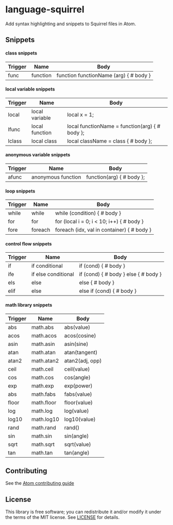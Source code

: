 # language-squirrel

Add syntax highlighting and snippets to Squirrel files in Atom.

## Snippets

#### class snippets

| Trigger       | Name                     | Body                 |
| ------------- |--------------------------| ---------------------|
| func          | function                 | function functionName (arg) { # body }|

#### local variable snippets
| Trigger       | Name                     | Body                 |
| ------------- |--------------------------| ---------------------|
| local         | local variable           | local x = 1;         |
| lfunc         | local function           | local functionName = function(arg) { # body };|
| lclass        | local class              | local className = class { # body };           |

#### anonymous variable snippets
| Trigger       | Name                     | Body                 |
| ------------- |--------------------------| ---------------------|
| afunc         | anonymous function       | function(arg) { # body };|

#### loop snippets
| Trigger       | Name                     | Body                 |
| ------------- |--------------------------| ---------------------|
| while         | while                    | while (condition) { # body }|
| for           | for                      | for (local i = 0; i < 10; i++) { # body }|
| fore          | foreach                  | foreach (idx, val in container) { # body }|

#### control flow snippets
| Trigger       | Name                     | Body                 |
| ------------- |--------------------------| ---------------------|
| if            | if conditional           | if (cond) { # body } |
| ife           | if else conditional      | if (cond) { # body } else { # body }|
| els           | else                     | else { # body }      |
| elif          | else                     | else if (cond) { # body }|

#### math library snippets
| Trigger       | Name                     | Body                 |
| ------------- |--------------------------| ---------------------|
| abs           | math.abs                 | abs(value)           |
| acos          | math.acos                | acos(cosine)         |
| asin          | math.asin                | asin(sine)           |
| atan          | math.atan                | atan(tangent)        |
| atan2         | math.atan2               | atan2(adj, opp)      |
| ceil          | math.ceil                | ceil(value)          |
| cos           | math.cos                 | cos(angle)           |
| exp           | math.exp                 | exp(power)           |
| abs           | math.fabs                | fabs(value)          |
| floor         | math.floor               | floor(value)         |
| log           | math.log                 | log(value)           |
| log10         | math.log10               | log10(value)         |
| rand          | math.rand                | rand()               |
| sin           | math.sin                 | sin(angle)           |
| sqrt          | math.sqrt                | sqrt(value)          |
| tan           | math.tan                 | tan(angle)           |

## Contributing

See the [Atom contributing guide](https://atom.io/docs/latest/contributing)

## License

This library is free software; you can redistribute it and/or modify it under
the terms of the MIT license. See [LICENSE](LICENSE) for details.
